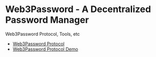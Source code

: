# Web3Password - A Decentralized Password Manager
Web3Password Protocol, Tools, etc

- [Web3Password Protocol](https://github.com/web3password/web3password-protocol/blob/main/Web3Password-Protocol.md "Web3Password")
- [Web3Password Protocol Demo](https://github.com/web3password/web3password-protocol/tree/main/Web3Password-Tools "Web3Password Tools")